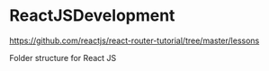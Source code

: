 # ReactJSDevelopment
https://github.com/reactjs/react-router-tutorial/tree/master/lessons

Folder structure for React JS

